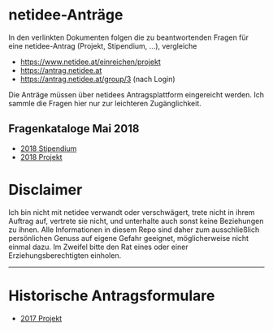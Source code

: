 # netidee-Anträge
 
In den verlinkten Dokumenten folgen die zu beantwortenden Fragen für eine
netidee-Antrag (Projekt, Stipendium, ...), vergleiche
* https://www.netidee.at/einreichen/projekt
* https://antrag.netidee.at
* https://antrag.netidee.at/group/3 (nach Login)

Die Anträge müssen über netidees Antragsplattform eingereicht werden.
Ich sammle die Fragen hier nur zur leichteren Zugänglichkeit.

## Fragenkataloge Mai 2018

* [2018 Stipendium](2018-stipendium.md)
* [2018 Projekt](2018-projekt.md)


# Disclaimer

Ich bin nicht mit netidee verwandt oder verschwägert, trete nicht in ihrem
Auftrag auf, vertrete sie nicht, und unterhalte auch sonst keine Beziehungen
zu ihnen. Alle Informationen in diesem Repo sind daher zum ausschließlich
persönlichen Genuss auf eigene Gefahr geeignet, möglicherweise nicht einmal
dazu. Im Zweifel bitte den Rat eines oder einer Erziehungsberechtigten
einholen.

-----

# Historische Antragsformulare

* [2017 Projekt](2017-projekt.md)

